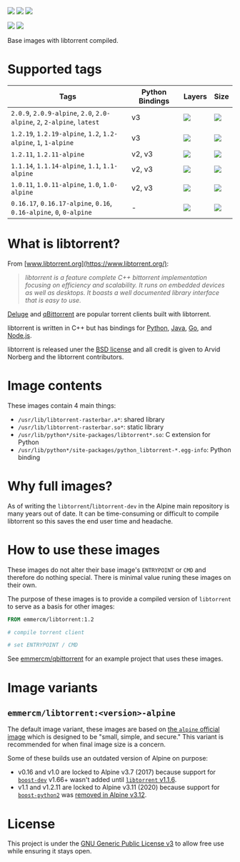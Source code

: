 [![](https://badgen.net/badge/emmercm/libtorrent/blue?icon=docker)](https://hub.docker.com/r/emmercm/libtorrent)
[![](https://badgen.net/docker/pulls/emmercm/libtorrent?icon=docker&label=pulls)](https://hub.docker.com/r/emmercm/libtorrent)
[![](https://badgen.net/docker/stars/emmercm/libtorrent?icon=docker&label=stars)](https://hub.docker.com/r/emmercm/libtorrent)

[![](https://badgen.net/badge/emmercm/docker-libtorrent/purple?icon=github)](https://github.com/emmercm/docker-libtorrent)
[![](https://badgen.net/github/license/emmercm/docker-libtorrent?color=grey)](https://github.com/emmercm/docker-libtorrent/blob/master/LICENSE)

Base images with libtorrent compiled.

# Supported tags

| Tags | Python Bindings | Layers | Size |
|-|-|-|-|
| `2.0.9`, `2.0.9-alpine`, `2.0`, `2.0-alpine`, `2`, `2-alpine`, `latest` | v3 | ![](https://badgen.net/docker/layers/emmercm/libtorrent/2.0.9?icon=docker&label=layers) | ![](https://badgen.net/docker/size/emmercm/libtorrent/2.0.9?icon=docker&label=size) |
| `1.2.19`, `1.2.19-alpine`, `1.2`, `1.2-alpine`, `1`, `1-alpine` | v3 | ![](https://badgen.net/docker/layers/emmercm/libtorrent/1.2.19?icon=docker&label=layers) | ![](https://badgen.net/docker/size/emmercm/libtorrent/1.2.19?icon=docker&label=size) |
| `1.2.11`, `1.2.11-alpine` | v2, v3 | ![](https://badgen.net/docker/layers/emmercm/libtorrent/1.2.11?icon=docker&label=layers) | ![](https://badgen.net/docker/size/emmercm/libtorrent/1.2.11?icon=docker&label=size) |
| `1.1.14`, `1.1.14-alpine`, `1.1`, `1.1-alpine` | v2, v3 | ![](https://badgen.net/docker/layers/emmercm/libtorrent/1.1.14?icon=docker&label=layers) | ![](https://badgen.net/docker/size/emmercm/libtorrent/1.1.14?icon=docker&label=size) |
| `1.0.11`, `1.0.11-alpine`, `1.0`, `1.0-alpine` | v2, v3 | ![](https://badgen.net/docker/layers/emmercm/libtorrent/1.0.11?icon=docker&label=layers) | ![](https://badgen.net/docker/size/emmercm/libtorrent/1.0.11?icon=docker&label=size) |
| `0.16.17`, `0.16.17-alpine`, `0.16`, `0.16-alpine`, `0`, `0-alpine` | - | ![](https://badgen.net/docker/layers/emmercm/libtorrent/0.16.17?icon=docker&label=layers) | ![](https://badgen.net/docker/size/emmercm/libtorrent/0.16.17?icon=docker&label=size) |

# What is libtorrent?

From [www.libtorrent.org](https://www.libtorrent.org/):

> _libtorrent is a feature complete C++ bittorrent implementation focusing on efficiency and scalability. It runs on embedded devices as well as desktops. It boasts a well documented library interface that is easy to use._

[Deluge](http://deluge-torrent.org/) and [qBittorrent](http://www.qbittorrent.org/) are popular torrent clients built with libtorrent.

libtorrent is written in C++ but has bindings for [Python](https://www.libtorrent.org/python_binding.html), [Java](https://github.com/frostwire/frostwire-jlibtorrent/), [Go](https://github.com/steeve/libtorrent-go), and [Node.js](https://github.com/fanatid/node-libtorrent).

libtorrent is released uner the [BSD license](https://github.com/arvidn/libtorrent/blob/master/LICENSE) and all credit is given to Arvid Norberg and the libtorrent contributors.

# Image contents

These images contain 4 main things:

- `/usr/lib/libtorrent-rasterbar.a*`: shared library
- `/usr/lib/libtorrent-rasterbar.so*`: static library
- `/usr/lib/python*/site-packages/libtorrent*.so`: C extension for Python
- `/usr/lib/python*/site-packages/python_libtorrent-*.egg-info`: Python binding

# Why full images?

As of writing the `libtorrent`/`libtorrent-dev` in the Alpine main repository is many years out of date. It can be time-consuming or difficult to compile libtorrent so this saves the end user time and headache.

# How to use these images

These images do not alter their base image's `ENTRYPOINT` or `CMD` and therefore do nothing special. There is minimal value runing these images on their own.

The purpose of these images is to provide a compiled version of `libtorrent` to serve as a basis for other images:

```dockerfile
FROM emmercm/libtorrent:1.2

# compile torrent client

# set ENTRYPOINT / CMD
```

See [emmercm/qbittorrent](https://hub.docker.com/r/emmercm/qbittorrent) for an example project that uses these images.

# Image variants

## `emmercm/libtorrent:<version>-alpine`

The default image variant, these images are based on [the `alpine` official image](https://hub.docker.com/_/alpine) which is designed to be "small, simple, and secure." This variant is recommended for when final image size is a concern.

Some of these builds use an outdated version of Alpine on purpose:

- v0.16 and v1.0 are locked to Alpine v3.7 (2017) because support for [`boost-dev`](https://pkgs.alpinelinux.org/packages?name=boost-dev&branch=edge) v1.66+ wasn't added until [`libtorrent` v1.1.6](https://github.com/arvidn/libtorrent/releases/tag/libtorrent-1_1_6).
- v1.1 and v1.2.11 are locked to Alpine v3.11 (2020) because support for [`boost-python2`](https://pkgs.alpinelinux.org/packages?name=boost-python2&branch=v3.11) was [removed in Alpine v3.12](https://git.alpinelinux.org/aports/commit/main/boost/APKBUILD?id=c7eee7c57fbcbe012646766604d9bcd89368d6e4).

# License

This project is under the [GNU Generic Public License v3](https://github.com/emmercm/docker-libtorrent/blob/master/LICENSE) to allow free use while ensuring it stays open.
